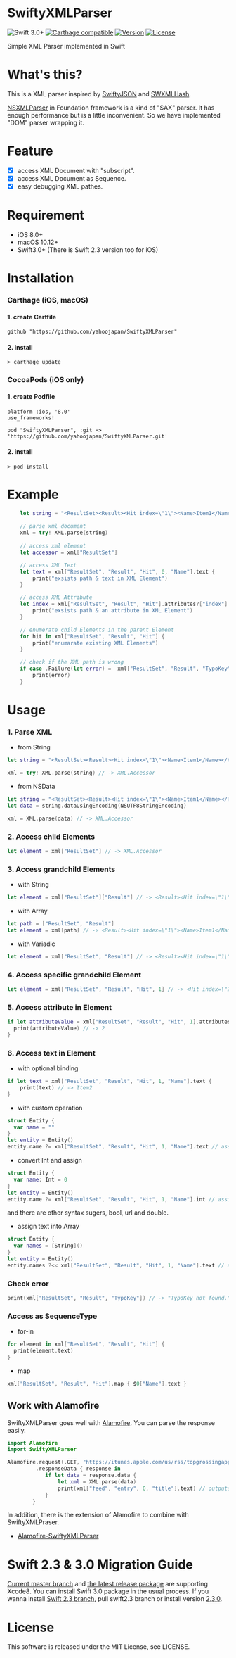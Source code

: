 # SwiftyXMLParser

![Swift 3.0+](https://img.shields.io/badge/Swift-3.0+-orange.svg)
[![Carthage compatible](https://img.shields.io/badge/Carthage-compatible-4BC51D.svg?style=flat)](https://github.com/Carthage/Carthage)
[![Version](https://img.shields.io/cocoapods/v/SwiftyXMLParser.svg?style=flat)](http://cocoapods.org/pods/SwiftyXMLParser)
[![License](https://img.shields.io/cocoapods/l/SwiftyXMLParser.svg?style=flat)](http://cocoapods.org/pods/SwiftyXMLParser)

Simple XML Parser implemented in Swift

# What's this?
This is a XML parser inspired by [SwiftyJSON](https://github.com/SwiftyJSON/SwiftyJSON) and  [SWXMLHash](https://github.com/drmohundro/SWXMLHash).

[NSXMLParser](https://developer.apple.com/library/mac/documentation/Cocoa/Reference/Foundation/Classes/NSXMLParser_Class/) in Foundation framework is a kind of "SAX" parser. It has enough performance but is a little inconvenient. So we have implemented "DOM" parser wrapping it. 

# Feature
- [x] access XML Document with "subscript".
- [x] access XML Document as Sequence.
- [x] easy debugging XML pathes.

# Requirement
+ iOS 8.0+
+ macOS 10.12+
+ Swift3.0+ (There is Swift 2.3 version too for iOS)

# Installation

### Carthage (iOS, macOS)
#### 1. create Cartfile

```ruby:Cartfile
github "https://github.com/yahoojapan/SwiftyXMLParser"

```
#### 2. install
```
> carthage update
```

### CocoaPods (iOS only)
#### 1. create Podfile
```ruby:Podfile
platform :ios, '8.0'
use_frameworks!

pod "SwiftyXMLParser", :git => 'https://github.com/yahoojapan/SwiftyXMLParser.git'
```

#### 2. install
```
> pod install
```

# Example

```swift
    let string = "<ResultSet><Result><Hit index=\"1\"><Name>Item1</Name></Hit><Hit index=\"2\"><Name>Item2</Name></Hit></Result></ResultSet>"
    
    // parse xml document
    xml = try! XML.parse(string) 
    
    // access xml element
    let accessor = xml["ResultSet"] 

    // access XML Text
    let text = xml["ResultSet", "Result", "Hit", 0, "Name"].text {
        print("exsists path & text in XML Element")
    }

    // access XML Attribute
    let index = xml["ResultSet", "Result", "Hit"].attributes?["index"] {
        print("exsists path & an attribute in XML Element")
    }

    // enumerate child Elements in the parent Element
    for hit in xml["ResultSet", "Result", "Hit"] {
        print("enumarate existing XML Elements")
    }

    // check if the XML path is wrong
    if case .Failure(let error) =  xml["ResultSet", "Result", "TypoKey"] {
        print(error)
    }
```

# Usage
### 1. Parse XML
+ from String
```swift
let string = "<ResultSet><Result><Hit index=\"1\"><Name>Item1</Name></Hit><Hit index=\"2\"><Name>Item2</Name></Hit></Result></ResultSet>"

xml = try! XML.parse(string) // -> XML.Accessor
```
+ from NSData
```swift
let string = "<ResultSet><Result><Hit index=\"1\"><Name>Item1</Name></Hit><Hit index=\"2\"><Name>Item2</Name></Hit></Result></ResultSet>"
let data = string.dataUsingEncoding(NSUTF8StringEncoding)

xml = XML.parse(data) // -> XML.Accessor
```

### 2. Access child Elements
```swift
let element = xml["ResultSet"] // -> XML.Accessor
```

### 3. Access grandchild Elements
+ with String
```swift
let element = xml["ResultSet"]["Result"] // -> <Result><Hit index=\"1\"><Name>Item1</Name></Hit><Hit index=\"2\"><Name>Item2</Name></Hit></Result>
```
+ with Array
```swift
let path = ["ResultSet", "Result"]
let element = xml[path] // -> <Result><Hit index=\"1\"><Name>Item1</Name></Hit><Hit index=\"2\"><Name>Item2</Name></Hit></Result>
```
+ with Variadic
```swift
let element = xml["ResultSet", "Result"] // -> <Result><Hit index=\"1\"><Name>Item1</Name></Hit><Hit index=\"2\"><Name>Item2</Name></Hit></Result>
```
### 4. Access specific grandchild Element
```swift
let element = xml["ResultSet", "Result", "Hit", 1] // -> <Hit index=\"2\"><Name>Item2</Name></Hit>
```
### 5. Access attribute in Element
```swift
if let attributeValue = xml["ResultSet", "Result", "Hit", 1].attributes?["index"] {
  print(attributeValue) // -> 2
}
```
### 6. Access text in Element
+ with optional binding
```swift
if let text = xml["ResultSet", "Result", "Hit", 1, "Name"].text {
    print(text) // -> Item2
} 
```
+ with custom operation
```swift
struct Entity {
  var name = ""
}
let entity = Entity()
entity.name ?= xml["ResultSet", "Result", "Hit", 1, "Name"].text // assign if it has text
```
+ convert Int and assign
```swift
struct Entity {
  var name: Int = 0
}
let entity = Entity()
entity.name ?= xml["ResultSet", "Result", "Hit", 1, "Name"].int // assign if it has Int
```
and there are other syntax sugers, bool, url and double.
+ assign text into Array
```swift
struct Entity {
  var names = [String]()
}
let entity = Entity()
entity.names ?<< xml["ResultSet", "Result", "Hit", 1, "Name"].text // assign if it has text
```
### Check error
```swift
print(xml["ResultSet", "Result", "TypoKey"]) // -> "TypoKey not found."
```

### Access as SequenceType
+ for-in
```swift
for element in xml["ResultSet", "Result", "Hit"] {
  print(element.text)
}
```
+ map
```swift
xml["ResultSet", "Result", "Hit"].map { $0["Name"].text }
```

## Work with Alamofire
SwiftyXMLParser goes well with [Alamofire](https://github.com/Alamofire/Alamofire). You can parse the response easily.

```swift
import Alamofire
import SwiftyXMLParser

Alamofire.request(.GET, "https://itunes.apple.com/us/rss/topgrossingapplications/limit=10/xml")
         .responseData { response in
            if let data = response.data {
                let xml = XML.parse(data)
                print(xml["feed", "entry", 0, "title"].text) // outputs the top title of iTunes app raning.
            }
        }
```

In addition, there is the extension of Alamofire to combine with SwiftyXMLPraser. 

* [Alamofire-SwiftyXMLParser](https://github.com/kazuhiro4949/Alamofire-SwiftyXMLParser)

# Swift 2.3 & 3.0 Migration Guide
[Current master branch](https://github.com/yahoojapan/SwiftyXMLParser/tree/master) and [the latest release package](https://github.com/yahoojapan/SwiftyXMLParser/releases/tag/3.0.0) are supporting Xcode8. You can install Swift 3.0 package in the usual process.
If you wanna install [Swift 2.3 branch](https://github.com/yahoojapan/SwiftyXMLParser/tree/swift2.3), pull swift2.3 branch or install version [2.3.0](https://github.com/yahoojapan/SwiftyXMLParser/releases/tag/2.3.0).

# License

This software is released under the MIT License, see LICENSE.
